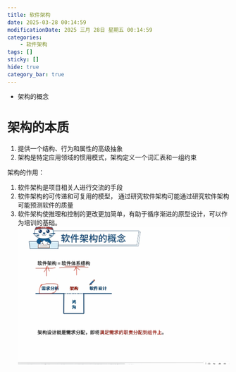 ```yaml
---
title: 软件架构
date: 2025-03-28 00:14:59
modificationDate: 2025 三月 28日 星期五 00:14:59
categories: 
	- 软件架构
tags: []
sticky: []
hide: true
category_bar: true
---
```

- 架构的概念
# 架构的本质
1. 提供一个结构、行为和属性的高级抽象
2. 架构是特定应用领域的惯用模式，架构定义一个词汇表和一组约束

架构的作用：
1. 软件架构是项目相关人进行交流的手段
2. 软件架构的可传递和可复用的模型， 通过研究软件架构可能通过研究软件架构可能预测软件的质量
3. 软件架构使推理和控制的更改更加简单，有助于循序渐进的原型设计，可以作为培训的基础。
![](../../../imgs/Pasted%20image%2020250328002035.png)